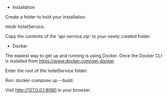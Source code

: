 - Installation

Create a folder to hold your installation.

mkdir hotelService.

Copy the contents of the 'api-service.zip' to your newly created folder.

- Docker

The easiest way to get up and running is using Docker. Once the Docker CLI is installed from https://www.docker.com/get-docker.

Enter the root of the hotelService folder.

Run: docker-compose up --build.

Visit http://127.0.0.1:8080 in your browser.
